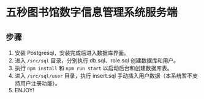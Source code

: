 # 五秒图书馆数字信息管理系统服务端

## 步骤

1. 安装 Postgresql，安装完成后进入数据库界面。
2. 进入 `/src/sql` 目录，分别执行 db.sql、role.sql 创建数据库和用户。
3. 执行 `npm install` 和 `npm run start` 以启动后台和创建数据库表。
4. 进入 `/src/sql/user` 目录，执行 insert.sql 手动插入用户数据（本系统暂不支持用户注册功能）。
5. ENJOY!
